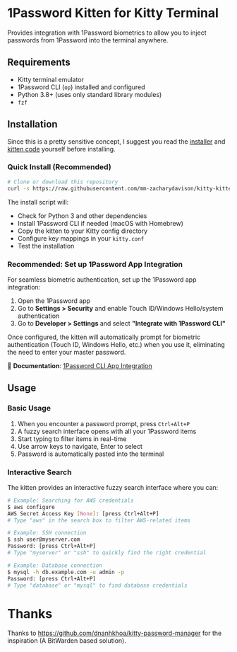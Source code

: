 # 1Password Kitten for Kitty Terminal

Provides integration with 1Password biometrics to allow you to inject passwords from 1Password into the terminal anywhere.

## Requirements

- Kitty terminal emulator
- 1Password CLI (`op`) installed and configured
- Python 3.8+ (uses only standard library modules)
- `fzf`

## Installation

Since this is a pretty sensitive concept, I suggest you read the [installer](https://github.com/mm-zacharydavison/kitty-kitten-1password/blob/main/install.sh) and [kitten code](https://github.com/mm-zacharydavison/kitty-kitten-1password/blob/main/onepassword_kitten.py) yourself before installing.

### Quick Install (Recommended)

```bash
# Clone or download this repository
curl -s https://raw.githubusercontent.com/mm-zacharydavison/kitty-kitten-1password/refs/heads/main/install.sh | bash
```

The install script will:
- Check for Python 3 and other dependencies
- Install 1Password CLI if needed (macOS with Homebrew)
- Copy the kitten to your Kitty config directory  
- Configure key mappings in your `kitty.conf`
- Test the installation

### Recommended: Set up 1Password App Integration

For seamless biometric authentication, set up the 1Password app integration:

1. Open the 1Password app
2. Go to **Settings > Security** and enable Touch ID/Windows Hello/system authentication
3. Go to **Developer > Settings** and select **"Integrate with 1Password CLI"**

Once configured, the kitten will automatically prompt for biometric authentication (Touch ID, Windows Hello, etc.) when you use it, eliminating the need to enter your master password.

📖 **Documentation**: [1Password CLI App Integration](https://developer.1password.com/docs/cli/app-integration/)

## Usage

### Basic Usage

1. When you encounter a password prompt, press `Ctrl+Alt+P`
2. A fuzzy search interface opens with all your 1Password items
3. Start typing to filter items in real-time
4. Use arrow keys to navigate, Enter to select
5. Password is automatically pasted into the terminal

### Interactive Search

The kitten provides an interactive fuzzy search interface where you can:

```bash
# Example: Searching for AWS credentials
$ aws configure
AWS Secret Access Key [None]: [press Ctrl+Alt+P]
# Type "aws" in the search box to filter AWS-related items

# Example: SSH connection
$ ssh user@myserver.com  
Password: [press Ctrl+Alt+P]
# Type "myserver" or "ssh" to quickly find the right credential

# Example: Database connection
$ mysql -h db.example.com -u admin -p
Password: [press Ctrl+Alt+P] 
# Type "database" or "mysql" to find database credentials
```

# Thanks

Thanks to https://github.com/dnanhkhoa/kitty-password-manager for the inspiration (A BitWarden based solution).
